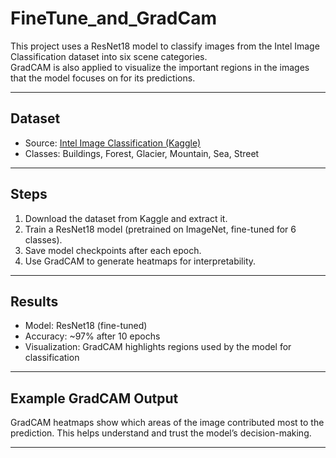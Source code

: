 # FineTune_and_GradCam

This project uses a ResNet18 model to classify images from the Intel Image Classification dataset into six scene categories.  
GradCAM is also applied to visualize the important regions in the images that the model focuses on for its predictions.

---

## Dataset
- Source: [Intel Image Classification (Kaggle)](https://www.kaggle.com/datasets/puneet6060/intel-image-classification)  
- Classes: Buildings, Forest, Glacier, Mountain, Sea, Street  

---

## Steps
1. Download the dataset from Kaggle and extract it.
2. Train a ResNet18 model (pretrained on ImageNet, fine-tuned for 6 classes).
3. Save model checkpoints after each epoch.
4. Use GradCAM to generate heatmaps for interpretability.

---

## Results
- Model: ResNet18 (fine-tuned)  
- Accuracy: ~97% after 10 epochs  
- Visualization: GradCAM highlights regions used by the model for classification  

---

## Example GradCAM Output

GradCAM heatmaps show which areas of the image contributed most to the prediction. This helps understand and trust the model’s decision-making.

---


